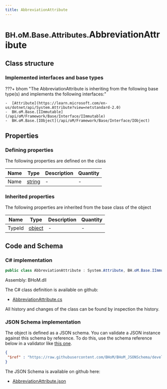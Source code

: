 ```yaml
---
title: AbbreviationAttribute
---
```


# <small>BH.oM.Base.Attributes.</small>**AbbreviationAttribute**



## Class structure

### Implemented interfaces and base types

???+ bhom "The AbbreviationAttribute is inheriting from the following base type(s) and implements the following interfaces:"

    -  [Attribute](https://learn.microsoft.com/en-us/dotnet/api/System.Attribute?view=netstandard-2.0)
    -  BH.oM.Base.[IImmutable](/api/oM/Framework/Base/Interface/IImmutable)
    -  BH.oM.Base.[IObject](/api/oM/Framework/Base/Interface/IObject)


## Properties



### Defining properties

The following properties are defined on the class

| Name             | Type             | Description      | Quantity         |
|------------------|------------------|------------------|------------------|
| Name | [string](https://learn.microsoft.com/en-us/dotnet/api/System.String?view=netstandard-2.0) | - | - |


### Inherited properties
The following properties are inherited from the base class of the object

| Name             | Type             | Description      | Quantity         |
|------------------|------------------|------------------|------------------|
| TypeId | [object](https://learn.microsoft.com/en-us/dotnet/api/System.Object?view=netstandard-2.0) | - | - |


## Code and Schema

### C# implementation

``` C# title="C#"
public class AbbreviationAttribute : System.Attribute, BH.oM.Base.IImmutable, BH.oM.Base.IObject
```

Assembly: BHoM.dll

The C# class definition is available on github:

- [AbbreviationAttribute.cs](https://github.com/BHoM/BHoM/blob/develop/BHoM/Attributes\AbbreviationAttribute.cs)

All history and changes of the class can be found by inspection the history.
### JSON Schema implementation

The object is defined as a JSON schema. You can validate a JSON instance against this schema by reference. To do this, use the schema reference below in a validator like [this one](https://www.jsonschemavalidator.net/).

``` json title="JSON Schema"
{
 "$ref" : "https://raw.githubusercontent.com/BHoM/BHoM_JSONSchema/develop/BHoM/Attributes/AbbreviationAttribute.json"
}
```

The JSON Schema is available on github here:

- [AbbreviationAttribute.json](https://github.com/BHoM/BHoM_JSONSchema/blob/develop/BHoM/Attributes/AbbreviationAttribute.json)
